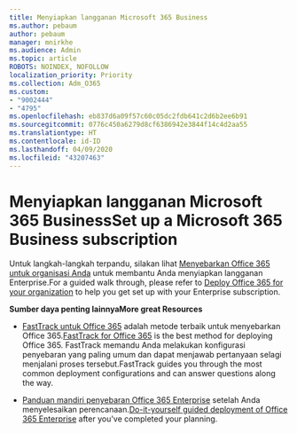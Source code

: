 ```yaml
---
title: Menyiapkan langganan Microsoft 365 Business
ms.author: pebaum
author: pebaum
manager: mnirkhe
ms.audience: Admin
ms.topic: article
ROBOTS: NOINDEX, NOFOLLOW
localization_priority: Priority
ms.collection: Adm_O365
ms.custom:
- "9002444"
- "4795"
ms.openlocfilehash: eb837d6a09f57c60c05dc2fdb641c2d6b2ee6b91
ms.sourcegitcommit: 0776c450a6279d8cf6386942e3844f14c4d2aa55
ms.translationtype: HT
ms.contentlocale: id-ID
ms.lasthandoff: 04/09/2020
ms.locfileid: "43207463"
---
```

# <a name="set-up-a-microsoft-365-business-subscription"></a><span data-ttu-id="beb72-102">Menyiapkan langganan Microsoft 365 Business</span><span class="sxs-lookup"><span data-stu-id="beb72-102">Set up a Microsoft 365 Business subscription</span></span>

<span data-ttu-id="beb72-103">Untuk langkah-langkah terpandu, silakan lihat [Menyebarkan Office 365 untuk organisasi Anda](https://docs.microsoft.com/office365/enterprise/setup-overview-for-enterprises) untuk membantu Anda menyiapkan langganan Enterprise.</span><span class="sxs-lookup"><span data-stu-id="beb72-103">For a guided walk through, please refer to [Deploy Office 365 for your organization](https://docs.microsoft.com/office365/enterprise/setup-overview-for-enterprises) to help you get set up with your Enterprise subscription.</span></span>

<span data-ttu-id="beb72-104">**Sumber daya penting lainnya**</span><span class="sxs-lookup"><span data-stu-id="beb72-104">**More great Resources**</span></span>

- <span data-ttu-id="beb72-105">[FastTrack untuk Office 365](https://docs.microsoft.com/fasttrack/O365-fasttrack-benefit-for-office-365) adalah metode terbaik untuk menyebarkan Office 365.</span><span class="sxs-lookup"><span data-stu-id="beb72-105">[FastTrack for Office 365](https://docs.microsoft.com/fasttrack/O365-fasttrack-benefit-for-office-365) is the best method for deploying Office 365.</span></span> <span data-ttu-id="beb72-106">FastTrack memandu Anda melakukan konfigurasi penyebaran yang paling umum dan dapat menjawab pertanyaan selagi menjalani proses tersebut.</span><span class="sxs-lookup"><span data-stu-id="beb72-106">FastTrack guides you through the most common deployment configurations and can answer questions along the way.</span></span> 

- <span data-ttu-id="beb72-107">[Panduan mandiri penyebaran Office 365 Enterprise](https://docs.microsoft.com/office365/enterprise/setup-overview-for-enterprises#do-it-yourself-guided-deployment-of-office-365-enterprise) setelah Anda menyelesaikan perencanaan.</span><span class="sxs-lookup"><span data-stu-id="beb72-107">[Do-it-yourself guided deployment of Office 365 Enterprise](https://docs.microsoft.com/office365/enterprise/setup-overview-for-enterprises#do-it-yourself-guided-deployment-of-office-365-enterprise) after you've completed your planning.</span></span> 

